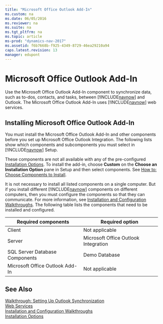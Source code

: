 ```yaml
---
title: "Microsoft Office Outlook Add-In"
ms.custom: na
ms.date: 06/05/2016
ms.reviewer: na
ms.suite: na
ms.tgt_pltfrm: na
ms.topic: article
ms-prod: "dynamics-nav-2017"
ms.assetid: f6b7668b-f925-4349-8729-46ea29210a94
caps.latest.revision: 13
manager: edupont
---
```

# Microsoft Office Outlook Add-In
Use the Microsoft Office Outlook Add-In component to synchronize data, such as to-dos, contacts, and tasks, between [!INCLUDE[navnow](includes/navnow_md.md)] and Outlook. The Microsoft Office Outlook Add-In uses [!INCLUDE[navnow](includes/navnow_md.md)] web services.  
  
## Installing Microsoft Office Outlook Add-In  
 You must install the Microsoft Office Outlook Add-In and other components before you set up Microsoft Office Outlook Integration. The following lists show which components and subcomponents you must select in [!INCLUDE[navnow](includes/navnow_md.md)] Setup.  
  
 These components are not all available with any of the pre-configured [Installation Options](Installation-Options.md). To install the add-in, choose **Custom**  on the **Choose an Installation Option** pane in Setup and then select components. See [How to: Choose Components to Install](How%20to:%20Choose%20Components%20to%20Install.md).  
  
 It is not necessary to install all listed components on a single computer. But if you install different [!INCLUDE[navnow](includes/navnow_md.md)] components on different computers, then you must configure the components so that they can communicate. For more information, see [Installation and Configuration Walkthroughs](Installation-and-Configuration-Walkthroughs.md). The following table lists the components that need to be installed and configured.  
  
|Required components|Required option|  
|-------------------------|---------------------|  
|Client|Not applicable|  
|Server|Microsoft Office Outlook Integration|  
|SQL Server Database Components|Demo Database|  
|Microsoft Office Outlook Add-In|Not applicable|  
  
## See Also  
 [Walkthrough: Setting Up Outlook Synchronization](Walkthrough:%20Setting%20Up%20Outlook%20Synchronization.md)   
 [Web Services](Web-Services.md)   
 [Installation and Configuration Walkthroughs](Installation-and-Configuration-Walkthroughs.md)   
 [Installation Options](Installation-Options.md)